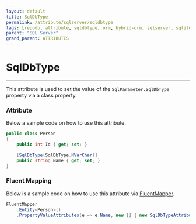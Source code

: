 ```yaml
---
layout: default
title: SqlDbType
permalink: /attribute/sqlserver/sqldbtype
tags: [repodb, attribute, sqldbtype, orm, hybrid-orm, sqlserver, sqlite, mysql, postgresql]
parent: "SQL Server"
grand_parent: ATTRIBUTES
---
```


# SqlDbType

---

This attribute is used to set the value of the `SqlParameter.SqlDbType` property via a class property.

### Attribute

Below a sample code on how to use this attribute.

```csharp
public class Person
{
    public int Id { get; set; }

    [SqlDbType(SqlDbType.NVarChar)]
    public string Name { get; set; }
}
```

### Fluent Mapping

Below is a sample code on how to use this attribute via [FluentMapper](/mapper/fluentmapper).

```csharp
FluentMapper
    .Entity<Person>()
    .PropertyValueAttributes(e => e.Name, new [] { new SqlDbTypeAttribute(SqlDbType.NVarChar) })
```